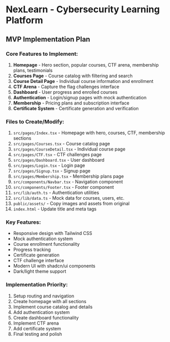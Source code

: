 # NexLearn - Cybersecurity Learning Platform

## MVP Implementation Plan

### Core Features to Implement:
1. **Homepage** - Hero section, popular courses, CTF arena, membership plans, testimonials
2. **Courses Page** - Course catalog with filtering and search
3. **Course Detail Page** - Individual course information and enrollment
4. **CTF Arena** - Capture the flag challenges interface
5. **Dashboard** - User progress and enrolled courses
6. **Authentication** - Login/signup pages with mock authentication
7. **Membership** - Pricing plans and subscription interface
8. **Certificate System** - Certificate generation and verification

### Files to Create/Modify:
1. `src/pages/Index.tsx` - Homepage with hero, courses, CTF, membership sections
2. `src/pages/Courses.tsx` - Course catalog page
3. `src/pages/CourseDetail.tsx` - Individual course page
4. `src/pages/CTF.tsx` - CTF challenges page
5. `src/pages/Dashboard.tsx` - User dashboard
6. `src/pages/Login.tsx` - Login page
7. `src/pages/Signup.tsx` - Signup page
8. `src/pages/Membership.tsx` - Membership plans page
9. `src/components/Navbar.tsx` - Navigation component
10. `src/components/Footer.tsx` - Footer component
11. `src/lib/auth.ts` - Authentication utilities
12. `src/lib/data.ts` - Mock data for courses, users, etc.
13. `public/assets/` - Copy images and assets from original
14. `index.html` - Update title and meta tags

### Key Features:
- Responsive design with Tailwind CSS
- Mock authentication system
- Course enrollment functionality
- Progress tracking
- Certificate generation
- CTF challenge interface
- Modern UI with shadcn/ui components
- Dark/light theme support

### Implementation Priority:
1. Setup routing and navigation
2. Create homepage with all sections
3. Implement course catalog and details
4. Add authentication system
5. Create dashboard functionality
6. Implement CTF arena
7. Add certificate system
8. Final testing and polish
